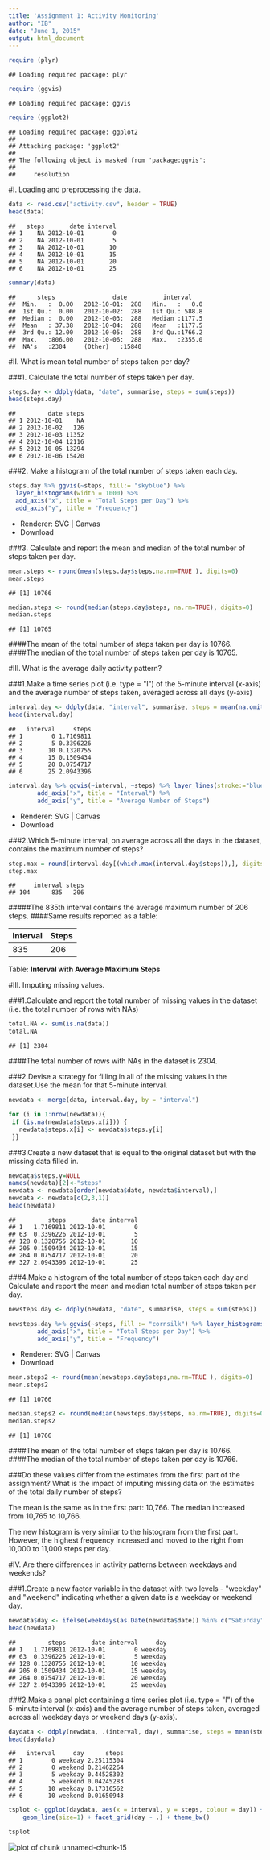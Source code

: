 ```yaml
---
title: 'Assignment 1: Activity Monitoring'
author: "IB"
date: "June 1, 2015"
output: html_document
---
```


```r
require (plyr)
```

```
## Loading required package: plyr
```

```r
require (ggvis)
```

```
## Loading required package: ggvis
```

```r
require (ggplot2)
```

```
## Loading required package: ggplot2
## 
## Attaching package: 'ggplot2'
## 
## The following object is masked from 'package:ggvis':
## 
##     resolution
```

#I. Loading and preprocessing the data.

```r
data <- read.csv("activity.csv", header = TRUE)
head(data)
```

```
##   steps       date interval
## 1    NA 2012-10-01        0
## 2    NA 2012-10-01        5
## 3    NA 2012-10-01       10
## 4    NA 2012-10-01       15
## 5    NA 2012-10-01       20
## 6    NA 2012-10-01       25
```

```r
summary(data)
```

```
##      steps                date          interval     
##  Min.   :  0.00   2012-10-01:  288   Min.   :   0.0  
##  1st Qu.:  0.00   2012-10-02:  288   1st Qu.: 588.8  
##  Median :  0.00   2012-10-03:  288   Median :1177.5  
##  Mean   : 37.38   2012-10-04:  288   Mean   :1177.5  
##  3rd Qu.: 12.00   2012-10-05:  288   3rd Qu.:1766.2  
##  Max.   :806.00   2012-10-06:  288   Max.   :2355.0  
##  NA's   :2304     (Other)   :15840
```

#II. What is mean total number of steps taken per day?

###1. Calculate the total number of steps taken per day.

```r
steps.day <- ddply(data, "date", summarise, steps = sum(steps))
head(steps.day)
```

```
##         date steps
## 1 2012-10-01    NA
## 2 2012-10-02   126
## 3 2012-10-03 11352
## 4 2012-10-04 12116
## 5 2012-10-05 13294
## 6 2012-10-06 15420
```

###2. Make a histogram of the total number of steps taken each day.

```r
steps.day %>% ggvis(~steps, fill:= "skyblue") %>% 
  layer_histograms(width = 1000) %>%
  add_axis("x", title = "Total Steps per Day") %>%
  add_axis("y", title = "Frequency")
```

<!--html_preserve--><div id="plot_id547086767-container" class="ggvis-output-container">
<div id="plot_id547086767" class="ggvis-output"></div>
<div class="plot-gear-icon">
<nav class="ggvis-control">
<a class="ggvis-dropdown-toggle" title="Controls" onclick="return false;"></a>
<ul class="ggvis-dropdown">
<li>
Renderer: 
<a id="plot_id547086767_renderer_svg" class="ggvis-renderer-button" onclick="return false;" data-plot-id="plot_id547086767" data-renderer="svg">SVG</a>
 | 
<a id="plot_id547086767_renderer_canvas" class="ggvis-renderer-button" onclick="return false;" data-plot-id="plot_id547086767" data-renderer="canvas">Canvas</a>
</li>
<li>
<a id="plot_id547086767_download" class="ggvis-download" data-plot-id="plot_id547086767">Download</a>
</li>
</ul>
</nav>
</div>
</div>
<script type="text/javascript">
var plot_id547086767_spec = {
  "data": [
    {
      "name": ".0/bin1/stack2",
      "format": {
        "type": "csv",
        "parse": {
          "xmin_": "number",
          "xmax_": "number",
          "stack_upr_": "number",
          "stack_lwr_": "number"
        }
      },
      "values": "\"xmin_\",\"xmax_\",\"stack_upr_\",\"stack_lwr_\"\n-500,500,2,0\n500,1500,0,0\n1500,2500,1,0\n2500,3500,1,0\n3500,4500,1,0\n4500,5500,2,0\n5500,6500,0,0\n6500,7500,3,0\n7500,8500,2,0\n8500,9500,3,0\n9500,10500,9,0\n10500,11500,7,0\n11500,12500,4,0\n12500,13500,7,0\n13500,14500,3,0\n14500,15500,5,0\n15500,16500,0,0\n16500,17500,1,0\n17500,18500,0,0\n18500,19500,0,0\n19500,20500,1,0\n20500,21500,1,0\nNA,NA,8,0"
    },
    {
      "name": "scale/x",
      "format": {
        "type": "csv",
        "parse": {
          "domain": "number"
        }
      },
      "values": "\"domain\"\n-1600\n22600"
    },
    {
      "name": "scale/y",
      "format": {
        "type": "csv",
        "parse": {
          "domain": "number"
        }
      },
      "values": "\"domain\"\n0\n9.45"
    }
  ],
  "scales": [
    {
      "name": "x",
      "domain": {
        "data": "scale/x",
        "field": "data.domain"
      },
      "zero": false,
      "nice": false,
      "clamp": false,
      "range": "width"
    },
    {
      "name": "y",
      "domain": {
        "data": "scale/y",
        "field": "data.domain"
      },
      "zero": false,
      "nice": false,
      "clamp": false,
      "range": "height"
    }
  ],
  "marks": [
    {
      "type": "rect",
      "properties": {
        "update": {
          "stroke": {
            "value": "#000000"
          },
          "fill": {
            "value": "skyblue"
          },
          "x": {
            "scale": "x",
            "field": "data.xmin_"
          },
          "x2": {
            "scale": "x",
            "field": "data.xmax_"
          },
          "y": {
            "scale": "y",
            "field": "data.stack_upr_"
          },
          "y2": {
            "scale": "y",
            "field": "data.stack_lwr_"
          }
        },
        "ggvis": {
          "data": {
            "value": ".0/bin1/stack2"
          }
        }
      },
      "from": {
        "data": ".0/bin1/stack2"
      }
    }
  ],
  "legends": [],
  "axes": [
    {
      "type": "x",
      "scale": "x",
      "orient": "bottom",
      "title": "Total Steps per Day",
      "layer": "back",
      "grid": true
    },
    {
      "type": "y",
      "scale": "y",
      "orient": "left",
      "title": "Frequency",
      "layer": "back",
      "grid": true
    }
  ],
  "padding": null,
  "ggvis_opts": {
    "keep_aspect": false,
    "resizable": true,
    "padding": {},
    "duration": 250,
    "renderer": "svg",
    "hover_duration": 0,
    "width": 504,
    "height": 504
  },
  "handlers": null
};
ggvis.getPlot("plot_id547086767").parseSpec(plot_id547086767_spec);
</script><!--/html_preserve-->

###3. Calculate and report the mean and median of the total number of steps taken per day.

```r
mean.steps <- round(mean(steps.day$steps,na.rm=TRUE ), digits=0)
mean.steps
```

```
## [1] 10766
```

```r
median.steps <- round(median(steps.day$steps, na.rm=TRUE), digits=0)
median.steps
```

```
## [1] 10765
```
####The mean of the total number of steps taken per day is 10766. 
####The median of the total number of steps taken per day is 10765.

#III. What is the average daily activity pattern?

###1.Make a time series plot (i.e. type = "l") of the 5-minute interval (x-axis) and the average number of steps taken, averaged across all days (y-axis)


```r
interval.day <- ddply(data, "interval", summarise, steps = mean(na.omit(steps)))
head(interval.day)
```

```
##   interval     steps
## 1        0 1.7169811
## 2        5 0.3396226
## 3       10 0.1320755
## 4       15 0.1509434
## 5       20 0.0754717
## 6       25 2.0943396
```


```r
interval.day %>% ggvis(~interval, ~steps) %>% layer_lines(stroke:="blue", strokeWidth := 2) %>%
        add_axis("x", title = "Interval") %>%
        add_axis("y", title = "Average Number of Steps")
```

<!--html_preserve--><div id="plot_id496179698-container" class="ggvis-output-container">
<div id="plot_id496179698" class="ggvis-output"></div>
<div class="plot-gear-icon">
<nav class="ggvis-control">
<a class="ggvis-dropdown-toggle" title="Controls" onclick="return false;"></a>
<ul class="ggvis-dropdown">
<li>
Renderer: 
<a id="plot_id496179698_renderer_svg" class="ggvis-renderer-button" onclick="return false;" data-plot-id="plot_id496179698" data-renderer="svg">SVG</a>
 | 
<a id="plot_id496179698_renderer_canvas" class="ggvis-renderer-button" onclick="return false;" data-plot-id="plot_id496179698" data-renderer="canvas">Canvas</a>
</li>
<li>
<a id="plot_id496179698_download" class="ggvis-download" data-plot-id="plot_id496179698">Download</a>
</li>
</ul>
</nav>
</div>
</div>
<script type="text/javascript">
var plot_id496179698_spec = {
  "data": [
    {
      "name": ".0/arrange1",
      "format": {
        "type": "csv",
        "parse": {
          "interval": "number",
          "steps": "number"
        }
      },
      "values": "\"interval\",\"steps\"\n0,1.71698113207547\n5,0.339622641509434\n10,0.132075471698113\n15,0.150943396226415\n20,0.0754716981132075\n25,2.09433962264151\n30,0.528301886792453\n35,0.867924528301887\n40,0\n45,1.47169811320755\n50,0.30188679245283\n55,0.132075471698113\n100,0.320754716981132\n105,0.679245283018868\n110,0.150943396226415\n115,0.339622641509434\n120,0\n125,1.11320754716981\n130,1.83018867924528\n135,0.169811320754717\n140,0.169811320754717\n145,0.377358490566038\n150,0.264150943396226\n155,0\n200,0\n205,0\n210,1.13207547169811\n215,0\n220,0\n225,0.132075471698113\n230,0\n235,0.226415094339623\n240,0\n245,0\n250,1.54716981132075\n255,0.943396226415094\n300,0\n305,0\n310,0\n315,0\n320,0.207547169811321\n325,0.622641509433962\n330,1.62264150943396\n335,0.584905660377358\n340,0.490566037735849\n345,0.0754716981132075\n350,0\n355,0\n400,1.18867924528302\n405,0.943396226415094\n410,2.56603773584906\n415,0\n420,0.339622641509434\n425,0.358490566037736\n430,4.11320754716981\n435,0.660377358490566\n440,3.49056603773585\n445,0.830188679245283\n450,3.11320754716981\n455,1.11320754716981\n500,0\n505,1.56603773584906\n510,3\n515,2.24528301886792\n520,3.32075471698113\n525,2.9622641509434\n530,2.09433962264151\n535,6.05660377358491\n540,16.0188679245283\n545,18.3396226415094\n550,39.4528301886792\n555,44.4905660377358\n600,31.4905660377358\n605,49.2641509433962\n610,53.7735849056604\n615,63.4528301886792\n620,49.9622641509434\n625,47.0754716981132\n630,52.1509433962264\n635,39.3396226415094\n640,44.0188679245283\n645,44.1698113207547\n650,37.3584905660377\n655,49.0377358490566\n700,43.811320754717\n705,44.377358490566\n710,50.5094339622642\n715,54.5094339622642\n720,49.9245283018868\n725,50.9811320754717\n730,55.6792452830189\n735,44.3207547169811\n740,52.2641509433962\n745,69.5471698113208\n750,57.8490566037736\n755,56.1509433962264\n800,73.377358490566\n805,68.2075471698113\n810,129.433962264151\n815,157.528301886792\n820,171.150943396226\n825,155.396226415094\n830,177.301886792453\n835,206.169811320755\n840,195.924528301887\n845,179.566037735849\n850,183.396226415094\n855,167.018867924528\n900,143.452830188679\n905,124.037735849057\n910,109.11320754717\n915,108.11320754717\n920,103.716981132075\n925,95.9622641509434\n930,66.2075471698113\n935,45.2264150943396\n940,24.7924528301887\n945,38.7547169811321\n950,34.9811320754717\n955,21.0566037735849\n1000,40.5660377358491\n1005,26.9811320754717\n1010,42.4150943396226\n1015,52.6603773584906\n1020,38.9245283018868\n1025,50.7924528301887\n1030,44.2830188679245\n1035,37.4150943396226\n1040,34.6981132075472\n1045,28.3396226415094\n1050,25.0943396226415\n1055,31.9433962264151\n1100,31.3584905660377\n1105,29.6792452830189\n1110,21.3207547169811\n1115,25.5471698113208\n1120,28.377358490566\n1125,26.4716981132075\n1130,33.4339622641509\n1135,49.9811320754717\n1140,42.0377358490566\n1145,44.6037735849057\n1150,46.0377358490566\n1155,59.188679245283\n1200,63.8679245283019\n1205,87.6981132075472\n1210,94.8490566037736\n1215,92.7735849056604\n1220,63.3962264150943\n1225,50.1698113207547\n1230,54.4716981132075\n1235,32.4150943396226\n1240,26.5283018867925\n1245,37.7358490566038\n1250,45.0566037735849\n1255,67.2830188679245\n1300,42.3396226415094\n1305,39.8867924528302\n1310,43.2641509433962\n1315,40.9811320754717\n1320,46.2452830188679\n1325,56.4339622641509\n1330,42.7547169811321\n1335,25.1320754716981\n1340,39.9622641509434\n1345,53.5471698113208\n1350,47.3207547169811\n1355,60.811320754717\n1400,55.7547169811321\n1405,51.9622641509434\n1410,43.5849056603774\n1415,48.6981132075472\n1420,35.4716981132075\n1425,37.5471698113208\n1430,41.8490566037736\n1435,27.5094339622642\n1440,17.1132075471698\n1445,26.0754716981132\n1450,43.622641509434\n1455,43.7735849056604\n1500,30.0188679245283\n1505,36.0754716981132\n1510,35.4905660377358\n1515,38.8490566037736\n1520,45.9622641509434\n1525,47.7547169811321\n1530,48.1320754716981\n1535,65.3207547169811\n1540,82.9056603773585\n1545,98.6603773584906\n1550,102.11320754717\n1555,83.9622641509434\n1600,62.1320754716981\n1605,64.1320754716981\n1610,74.5471698113208\n1615,63.1698113207547\n1620,56.9056603773585\n1625,59.7735849056604\n1630,43.8679245283019\n1635,38.5660377358491\n1640,44.6603773584906\n1645,45.4528301886792\n1650,46.2075471698113\n1655,43.6792452830189\n1700,46.622641509434\n1705,56.3018867924528\n1710,50.7169811320755\n1715,61.2264150943396\n1720,72.7169811320755\n1725,78.9433962264151\n1730,68.9433962264151\n1735,59.6603773584906\n1740,75.0943396226415\n1745,56.5094339622642\n1750,34.7735849056604\n1755,37.4528301886792\n1800,40.6792452830189\n1805,58.0188679245283\n1810,74.6981132075472\n1815,85.3207547169811\n1820,59.2641509433962\n1825,67.7735849056604\n1830,77.6981132075472\n1835,74.2452830188679\n1840,85.3396226415094\n1845,99.4528301886792\n1850,86.5849056603774\n1855,85.6037735849057\n1900,84.8679245283019\n1905,77.8301886792453\n1910,58.0377358490566\n1915,53.3584905660377\n1920,36.3207547169811\n1925,20.7169811320755\n1930,27.3962264150943\n1935,40.0188679245283\n1940,30.2075471698113\n1945,25.5471698113208\n1950,45.6603773584906\n1955,33.5283018867925\n2000,19.622641509434\n2005,19.0188679245283\n2010,19.3396226415094\n2015,33.3396226415094\n2020,26.811320754717\n2025,21.1698113207547\n2030,27.3018867924528\n2035,21.3396226415094\n2040,19.5471698113208\n2045,21.3207547169811\n2050,32.3018867924528\n2055,20.1509433962264\n2100,15.9433962264151\n2105,17.2264150943396\n2110,23.4528301886792\n2115,19.2452830188679\n2120,12.4528301886792\n2125,8.0188679245283\n2130,14.6603773584906\n2135,16.3018867924528\n2140,8.67924528301887\n2145,7.79245283018868\n2150,8.13207547169811\n2155,2.62264150943396\n2200,1.45283018867925\n2205,3.67924528301887\n2210,4.81132075471698\n2215,8.50943396226415\n2220,7.07547169811321\n2225,8.69811320754717\n2230,9.75471698113208\n2235,2.20754716981132\n2240,0.320754716981132\n2245,0.113207547169811\n2250,1.60377358490566\n2255,4.60377358490566\n2300,3.30188679245283\n2305,2.84905660377358\n2310,0\n2315,0.830188679245283\n2320,0.962264150943396\n2325,1.58490566037736\n2330,2.60377358490566\n2335,4.69811320754717\n2340,3.30188679245283\n2345,0.641509433962264\n2350,0.226415094339623\n2355,1.07547169811321"
    },
    {
      "name": "scale/x",
      "format": {
        "type": "csv",
        "parse": {
          "domain": "number"
        }
      },
      "values": "\"domain\"\n-117.75\n2472.75"
    },
    {
      "name": "scale/y",
      "format": {
        "type": "csv",
        "parse": {
          "domain": "number"
        }
      },
      "values": "\"domain\"\n-10.3084905660377\n216.478301886792"
    }
  ],
  "scales": [
    {
      "name": "x",
      "domain": {
        "data": "scale/x",
        "field": "data.domain"
      },
      "zero": false,
      "nice": false,
      "clamp": false,
      "range": "width"
    },
    {
      "name": "y",
      "domain": {
        "data": "scale/y",
        "field": "data.domain"
      },
      "zero": false,
      "nice": false,
      "clamp": false,
      "range": "height"
    }
  ],
  "marks": [
    {
      "type": "line",
      "properties": {
        "update": {
          "x": {
            "scale": "x",
            "field": "data.interval"
          },
          "y": {
            "scale": "y",
            "field": "data.steps"
          },
          "stroke": {
            "value": "blue"
          },
          "strokeWidth": {
            "value": 2
          }
        },
        "ggvis": {
          "data": {
            "value": ".0/arrange1"
          }
        }
      },
      "from": {
        "data": ".0/arrange1"
      }
    }
  ],
  "legends": [],
  "axes": [
    {
      "type": "x",
      "scale": "x",
      "orient": "bottom",
      "title": "Interval",
      "layer": "back",
      "grid": true
    },
    {
      "type": "y",
      "scale": "y",
      "orient": "left",
      "title": "Average Number of Steps",
      "layer": "back",
      "grid": true
    }
  ],
  "padding": null,
  "ggvis_opts": {
    "keep_aspect": false,
    "resizable": true,
    "padding": {},
    "duration": 250,
    "renderer": "svg",
    "hover_duration": 0,
    "width": 504,
    "height": 504
  },
  "handlers": null
};
ggvis.getPlot("plot_id496179698").parseSpec(plot_id496179698_spec);
</script><!--/html_preserve-->

###2.Which 5-minute interval, on average across all the days in the dataset, contains the maximum number of steps?


```r
step.max = round(interval.day[(which.max(interval.day$steps)),], digits=0)
step.max
```

```
##     interval steps
## 104      835   206
```

#####The 835th interval contains the average maximum number of 206 steps. 
####Same results reported as a table:

Interval | Steps
-------- | -----
835      | 206  

 Table: __Interval with Average Maximum Steps__ 

#III. Imputing missing values.
 
###1.Calculate and report the total number of missing values in the dataset (i.e. the total number of rows with NAs)

```r
total.NA <- sum(is.na(data))
total.NA
```

```
## [1] 2304
```
####The total number of rows with NAs in the dataset is 2304.

###2.Devise a strategy for filling in all of the missing values in the dataset.Use the mean for that 5-minute interval.

```r
newdata <- merge(data, interval.day, by = "interval")

for (i in 1:nrow(newdata)){
 if (is.na(newdata$steps.x[i])) {
   newdata$steps.x[i] <- newdata$steps.y[i]
 }}
```

###3.Create a new dataset that is equal to the original dataset but with the missing data filled in.

```r
newdata$steps.y=NULL
names(newdata)[2]<-"steps"
newdata <- newdata[order(newdata$date, newdata$interval),] 
newdata <- newdata[c(2,3,1)]
head(newdata)
```

```
##         steps       date interval
## 1   1.7169811 2012-10-01        0
## 63  0.3396226 2012-10-01        5
## 128 0.1320755 2012-10-01       10
## 205 0.1509434 2012-10-01       15
## 264 0.0754717 2012-10-01       20
## 327 2.0943396 2012-10-01       25
```

###4.Make a histogram of the total number of steps taken each day and Calculate and report the mean and median total number of steps taken per day. 


```r
newsteps.day <- ddply(newdata, "date", summarise, steps = sum(steps))

newsteps.day %>% ggvis(~steps, fill := "cornsilk") %>% layer_histograms(width=1000) %>%
        add_axis("x", title = "Total Steps per Day") %>%
        add_axis("y", title = "Frequency")
```

<!--html_preserve--><div id="plot_id212725696-container" class="ggvis-output-container">
<div id="plot_id212725696" class="ggvis-output"></div>
<div class="plot-gear-icon">
<nav class="ggvis-control">
<a class="ggvis-dropdown-toggle" title="Controls" onclick="return false;"></a>
<ul class="ggvis-dropdown">
<li>
Renderer: 
<a id="plot_id212725696_renderer_svg" class="ggvis-renderer-button" onclick="return false;" data-plot-id="plot_id212725696" data-renderer="svg">SVG</a>
 | 
<a id="plot_id212725696_renderer_canvas" class="ggvis-renderer-button" onclick="return false;" data-plot-id="plot_id212725696" data-renderer="canvas">Canvas</a>
</li>
<li>
<a id="plot_id212725696_download" class="ggvis-download" data-plot-id="plot_id212725696">Download</a>
</li>
</ul>
</nav>
</div>
</div>
<script type="text/javascript">
var plot_id212725696_spec = {
  "data": [
    {
      "name": ".0/bin1/stack2",
      "format": {
        "type": "csv",
        "parse": {
          "xmin_": "number",
          "xmax_": "number",
          "stack_upr_": "number",
          "stack_lwr_": "number"
        }
      },
      "values": "\"xmin_\",\"xmax_\",\"stack_upr_\",\"stack_lwr_\"\n-500,500,2,0\n500,1500,0,0\n1500,2500,1,0\n2500,3500,1,0\n3500,4500,1,0\n4500,5500,2,0\n5500,6500,0,0\n6500,7500,3,0\n7500,8500,2,0\n8500,9500,3,0\n9500,10500,9,0\n10500,11500,15,0\n11500,12500,4,0\n12500,13500,7,0\n13500,14500,3,0\n14500,15500,5,0\n15500,16500,0,0\n16500,17500,1,0\n17500,18500,0,0\n18500,19500,0,0\n19500,20500,1,0\n20500,21500,1,0"
    },
    {
      "name": "scale/x",
      "format": {
        "type": "csv",
        "parse": {
          "domain": "number"
        }
      },
      "values": "\"domain\"\n-1600\n22600"
    },
    {
      "name": "scale/y",
      "format": {
        "type": "csv",
        "parse": {
          "domain": "number"
        }
      },
      "values": "\"domain\"\n0\n15.75"
    }
  ],
  "scales": [
    {
      "name": "x",
      "domain": {
        "data": "scale/x",
        "field": "data.domain"
      },
      "zero": false,
      "nice": false,
      "clamp": false,
      "range": "width"
    },
    {
      "name": "y",
      "domain": {
        "data": "scale/y",
        "field": "data.domain"
      },
      "zero": false,
      "nice": false,
      "clamp": false,
      "range": "height"
    }
  ],
  "marks": [
    {
      "type": "rect",
      "properties": {
        "update": {
          "stroke": {
            "value": "#000000"
          },
          "fill": {
            "value": "cornsilk"
          },
          "x": {
            "scale": "x",
            "field": "data.xmin_"
          },
          "x2": {
            "scale": "x",
            "field": "data.xmax_"
          },
          "y": {
            "scale": "y",
            "field": "data.stack_upr_"
          },
          "y2": {
            "scale": "y",
            "field": "data.stack_lwr_"
          }
        },
        "ggvis": {
          "data": {
            "value": ".0/bin1/stack2"
          }
        }
      },
      "from": {
        "data": ".0/bin1/stack2"
      }
    }
  ],
  "legends": [],
  "axes": [
    {
      "type": "x",
      "scale": "x",
      "orient": "bottom",
      "title": "Total Steps per Day",
      "layer": "back",
      "grid": true
    },
    {
      "type": "y",
      "scale": "y",
      "orient": "left",
      "title": "Frequency",
      "layer": "back",
      "grid": true
    }
  ],
  "padding": null,
  "ggvis_opts": {
    "keep_aspect": false,
    "resizable": true,
    "padding": {},
    "duration": 250,
    "renderer": "svg",
    "hover_duration": 0,
    "width": 504,
    "height": 504
  },
  "handlers": null
};
ggvis.getPlot("plot_id212725696").parseSpec(plot_id212725696_spec);
</script><!--/html_preserve-->


```r
mean.steps2 <- round(mean(newsteps.day$steps,na.rm=TRUE ), digits=0)
mean.steps2
```

```
## [1] 10766
```

```r
median.steps2 <- round(median(newsteps.day$steps, na.rm=TRUE), digits=0)
median.steps2
```

```
## [1] 10766
```
####The mean of the total number of steps taken per day is 10766. 
####The median of the total number of steps taken per day is 10766.

###Do these values differ from the estimates from the first part of the assignment? What is the impact of imputing missing data on the estimates of the total daily number of steps?

The mean is the same as in the first part: 10,766. The median increased from 10,765 to 10,766.

The new histogram is very similar to the histogram from the first part. However, the highest frequency increased and moved to the right from 10,000 to 11,000 steps per day.

#IV. Are there differences in activity patterns between weekdays and weekends?

###1.Create a new factor variable in the dataset with two levels - "weekday" and "weekend" indicating whether a given date is a weekday or weekend day.


```r
newdata$day <- ifelse(weekdays(as.Date(newdata$date)) %in% c("Saturday", "Sunday"), "weekend", "weekday")
head(newdata)
```

```
##         steps       date interval     day
## 1   1.7169811 2012-10-01        0 weekday
## 63  0.3396226 2012-10-01        5 weekday
## 128 0.1320755 2012-10-01       10 weekday
## 205 0.1509434 2012-10-01       15 weekday
## 264 0.0754717 2012-10-01       20 weekday
## 327 2.0943396 2012-10-01       25 weekday
```

###2.Make a panel plot containing a time series plot (i.e. type = "l") of the 5-minute interval (x-axis) and the average number of steps taken, averaged across all weekday days or weekend days (y-axis). 


```r
daydata <- ddply(newdata, .(interval, day), summarise, steps = mean(steps))
head(daydata)
```

```
##   interval     day      steps
## 1        0 weekday 2.25115304
## 2        0 weekend 0.21462264
## 3        5 weekday 0.44528302
## 4        5 weekend 0.04245283
## 5       10 weekday 0.17316562
## 6       10 weekend 0.01650943
```

```r
tsplot <- ggplot(daydata, aes(x = interval, y = steps, colour = day)) + 
    geom_line(size=1) + facet_grid(day ~ .) + theme_bw() 

tsplot
```

![plot of chunk unnamed-chunk-15](figure/unnamed-chunk-15-1.png) 

